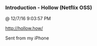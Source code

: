 ﻿

### Introduction - Hollow (Netflix OSS)
@ 12/7/16 9:03:57 PM


http://hollow.how/


Sent from my iPhone

